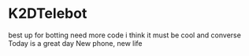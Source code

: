 # K2DTelebot
best up for botting
need more code
i think it must be cool and converse 
Today is a great day
New phone, new life
